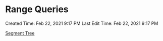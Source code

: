 # Range Queries

Created Time: Feb 22, 2021 9:17 PM
Last Edit Time: Feb 22, 2021 9:17 PM

[Segment Tree](Segment%20Tree%20dd04fa5f3c704f508087f6f232208e20.md)